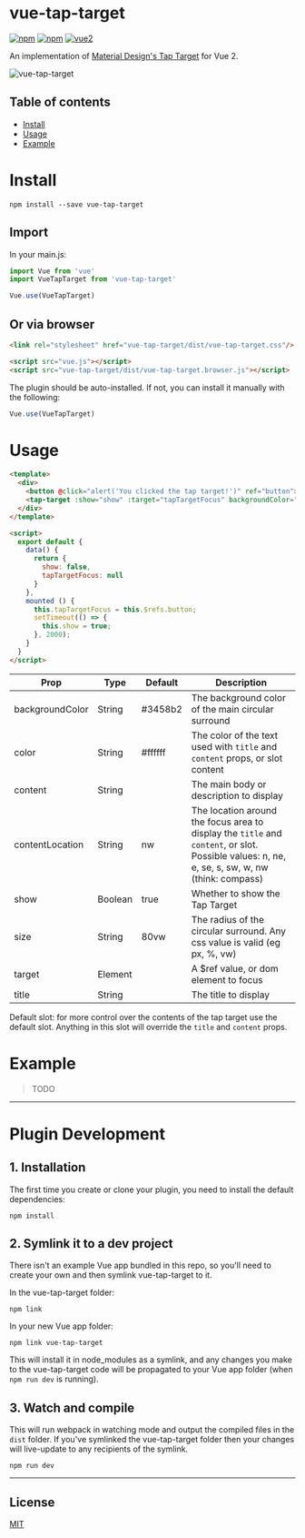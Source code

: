 # vue-tap-target

[![npm](https://img.shields.io/npm/v/vue-tap-target.svg)](https://www.npmjs.com/package/vue-tap-target) [![npm](https://img.shields.io/npm/dm/vue-tap-target.svg)](https://www.npmjs.com/package/vue-tap-target) [![vue2](https://img.shields.io/badge/vue-2.x-brightgreen.svg)](https://vuejs.org/)

An implementation of [Material Design's Tap Target](https://material.io/guidelines/growth-communications/feature-discovery.html#feature-discovery-design) for Vue 2.

![vue-tap-target](/example.gif?raw=true)

## Table of contents

- [Install](#install)
- [Usage](#usage)
- [Example](#example)

# Install

```
npm install --save vue-tap-target
```

## Import

In your main.js:

```javascript
import Vue from 'vue'
import VueTapTarget from 'vue-tap-target'

Vue.use(VueTapTarget)
```

## Or via browser

```html
<link rel="stylesheet" href="vue-tap-target/dist/vue-tap-target.css"/>

<script src="vue.js"></script>
<script src="vue-tap-target/dist/vue-tap-target.browser.js"></script>
```

The plugin should be auto-installed. If not, you can install it manually with the following:

```javascript
Vue.use(VueTapTarget)
```

# Usage

```html
<template>
  <div>
    <button @click="alert('You clicked the tap target!')" ref="button">Click</button>
    <tap-target :show="show" :target="tapTargetFocus" backgroundColor="#3458b2" color="#ffffff" contentLocation="nw" title="This is the title" content="And here is some content to display underneath the title." @close="show = false"/>
  </div>
</template>

<script>
  export default {
    data() {
      return {
        show: false,
        tapTargetFocus: null
      }
    },
    mounted () {
      this.tapTargetFocus = this.$refs.button;
      setTimeout(() => {
        this.show = true;
      }, 2000);
    }
  }
</script>
```

|Prop|Type|Default|Description|
|----|----|------|-------|
|backgroundColor|String|#3458b2|The background color of the main circular surround|
|color|String|#ffffff|The color of the text used with `title` and  `content` props, or slot content|
|content|String||The main body or description to display|
|contentLocation|String|nw|The location around the focus area to display the `title` and `content`, or slot. Possible values: n, ne, e, se, s, sw, w, nw (think: compass)|
|show|Boolean|true|Whether to show the Tap Target|
|size|String|80vw|The radius of the circular surround. Any css value is valid (eg px, %, vw)|80vw (this is the perfect size for mobile, but will be too big for desktop)|
|target|Element||A $ref value, or dom element to focus|
|title|String||The title to display|

Default slot: for more control over the contents of the tap target use the default slot. Anything in this slot will override the `title` and `content` props.

# Example

> TODO

---

# Plugin Development

## 1. Installation

The first time you create or clone your plugin, you need to install the default dependencies:

```
npm install
```

## 2. Symlink it to a dev project

There isn't an example Vue app bundled in this repo, so you'll need to create your own and then symlink vue-tap-target to it.

In the vue-tap-target folder:

```
npm link
```

In your new Vue app folder:

```
npm link vue-tap-target
```

This will install it in node_modules as a symlink, and any changes you make to the vue-tap-target code will be propagated to your Vue app folder (when `npm run dev` is running).

## 3. Watch and compile

This will run webpack in watching mode and output the compiled files in the `dist` folder. If you've symlinked the vue-tap-target folder then your changes will live-update to any recipients of the symlink.

```
npm run dev
```



---

## License

[MIT](http://opensource.org/licenses/MIT)

